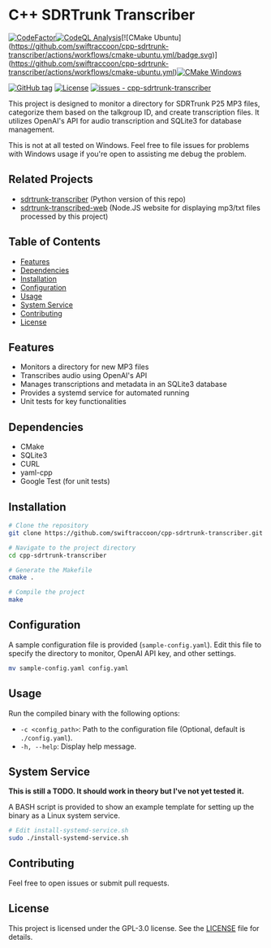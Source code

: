 # C++ SDRTrunk Transcriber
[![CodeFactor](https://www.codefactor.io/repository/github/swiftraccoon/cpp-sdrtrunk-transcriber/badge)](https://www.codefactor.io/repository/github/swiftraccoon/cpp-sdrtrunk-transcriber)[![CodeQL Analysis](https://github.com/swiftraccoon/cpp-sdrtrunk-transcriber/workflows/CodeQL%20Analysis/badge.svg)](https://github.com/swiftraccoon/cpp-sdrtrunk-transcriber/actions?query=workflow:"CodeQL+Analysis")[![CMake Ubuntu](https://github.com/swiftraccoon/cpp-sdrtrunk-transcriber/actions/workflows/cmake-ubuntu.yml/badge.svg)](https://github.com/swiftraccoon/cpp-sdrtrunk-transcriber/actions/workflows/cmake-ubuntu.yml)[![CMake Windows](https://github.com/swiftraccoon/cpp-sdrtrunk-transcriber/actions/workflows/cmake-windows.yml/badge.svg)](https://github.com/swiftraccoon/cpp-sdrtrunk-transcriber/actions/workflows/cmake-windows.yml)

[![GitHub tag](https://img.shields.io/github/tag/swiftraccoon/cpp-sdrtrunk-transcriber?include_prereleases=&sort=semver&color=blue)](https://github.com/swiftraccoon/cpp-sdrtrunk-transcriber/releases/)
[![License](https://img.shields.io/badge/License-GPL3-blue)](#license)
[![issues - cpp-sdrtrunk-transcriber](https://img.shields.io/github/issues/swiftraccoon/cpp-sdrtrunk-transcriber)](https://github.com/swiftraccoon/cpp-sdrtrunk-transcriber/issues)

This project is designed to monitor a directory for SDRTrunk P25 MP3 files, categorize them based on the talkgroup ID, and create transcription files. It utilizes OpenAI's API for audio transcription and SQLite3 for database management.

This is not at all tested on Windows. Feel free to file issues for problems with Windows usage if you're open to assisting me debug the problem. 

## Related Projects
- [sdrtrunk-transcriber](https://github.com/swiftraccoon/sdrtrunk-transcriber) (Python version of this repo)
- [sdrtrunk-transcribed-web](https://github.com/swiftraccoon/sdrtrunk-transcribed-web) (Node.JS website for displaying mp3/txt files processed by this project)

## Table of Contents

- [Features](#features)
- [Dependencies](#dependencies)
- [Installation](#installation)
- [Configuration](#configuration)
- [Usage](#usage)
- [System Service](#system-service)
- [Contributing](#contributing)
- [License](#license)

## Features

- Monitors a directory for new MP3 files
- Transcribes audio using OpenAI's API
- Manages transcriptions and metadata in an SQLite3 database
- Provides a systemd service for automated running
- Unit tests for key functionalities

## Dependencies

- CMake
- SQLite3
- CURL
- yaml-cpp
- Google Test (for unit tests)

## Installation

```bash
# Clone the repository
git clone https://github.com/swiftraccoon/cpp-sdrtrunk-transcriber.git

# Navigate to the project directory
cd cpp-sdrtrunk-transcriber

# Generate the Makefile
cmake .

# Compile the project
make
```

## Configuration

A sample configuration file is provided (`sample-config.yaml`). Edit this file to specify the directory to monitor, OpenAI API key, and other settings.

```bash
mv sample-config.yaml config.yaml
```

## Usage

Run the compiled binary with the following options:

- `-c <config_path>`: Path to the configuration file (Optional, default is `./config.yaml`).
- `-h, --help`: Display help message.

## System Service

**This is still a TODO. It should work in theory but I've not yet tested it.**

A BASH script is provided to show an example template for setting up the binary as a Linux system service.

```bash
# Edit install-systemd-service.sh
sudo ./install-systemd-service.sh
```

## Contributing

Feel free to open issues or submit pull requests.

## License

This project is licensed under the GPL-3.0 license. See the [LICENSE](LICENSE) file for details.
